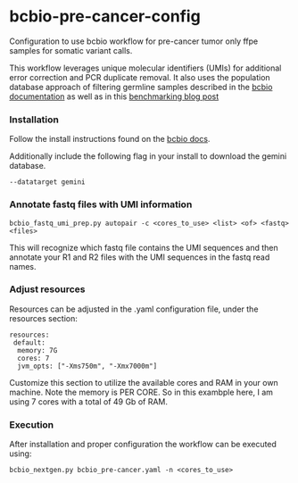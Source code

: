 # bcbio-pre-cancer-config

Configuration to use bcbio workflow for pre-cancer tumor only ffpe samples for somatic variant calls.

This workflow leverages unique molecular identifiers (UMIs) for additional error correction and PCR duplicate removal. It also uses the population database approach of filtering germline samples described in the [bcbio documentation](https://bcbio-nextgen.readthedocs.io/en/latest/contents/pipelines.html#cancer-variant-calling) as well as in this [benchmarking blog post](https://bcbio-nextgen.readthedocs.io/en/latest/contents/pipelines.html#cancer-variant-calling) 

### Installation

Follow the install instructions found on the [bcbio docs](https://bcbio-nextgen.readthedocs.io/en/latest/contents/installation.html).

Additionally include the following flag in your install to download the gemini database.
```
--datatarget gemini
```

### Annotate fastq files with UMI information

```
bcbio_fastq_umi_prep.py autopair -c <cores_to_use> <list> <of> <fastq> <files>
```

This will recognize which fastq file contains the UMI sequences and then annotate your R1 and R2 files with the UMI sequences in the fastq read names.

### Adjust resources

Resources can be adjusted in the .yaml configuration file, under the resources section:

```
resources:
 default:
  memory: 7G
  cores: 7
  jvm_opts: ["-Xms750m", "-Xmx7000m"]
```

Customize this section to utilize the available cores and RAM in your own machine. Note the memory is PER CORE. So in this exambple here, I am using 7 cores with a total of 49 Gb of RAM. 

### Execution

After installation and proper configuration the workflow can be executed using:

```
bcbio_nextgen.py bcbio_pre-cancer.yaml -n <cores_to_use>
```
